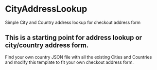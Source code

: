 # CityAddressLookup
Simple City and Country address lookup for checkout address form

## This is a starting point for address lookup or city/country address form.

Find your own country JSON file with all the existing Cities and Countries and modify this template to fit your own checkout address form.


